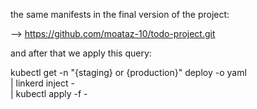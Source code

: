 the same manifests in the final version of the project:

-->   https://github.com/moataz-10/todo-project.git


and after that we apply this query:


kubectl get -n "{staging} or {production}" deploy -o yaml \
    | linkerd inject - \
    | kubectl apply -f - 